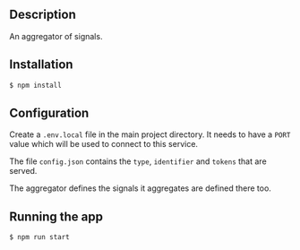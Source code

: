 ## Description

An aggregator of signals.

## Installation

```bash
$ npm install
```

## Configuration

Create a `.env.local` file in the main project directory.
It needs to have a `PORT` value which will be used to connect to this service.

The file `config.json` contains the `type`, `identifier` and `tokens` that are served.

The aggregator defines the signals it aggregates are defined there too.

## Running the app

```bash
$ npm run start

```


